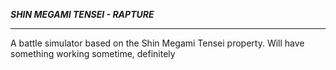 ***SHIN MEGAMI TENSEI - RAPTURE***
_____________________________________

A battle simulator based on the Shin Megami Tensei property. Will have something working sometime, definitely
